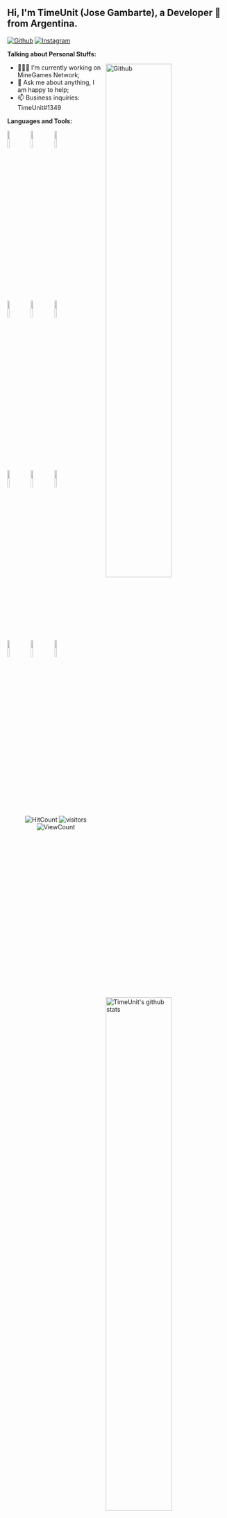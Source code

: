 ## Hi, I'm TimeUnit (Jose Gambarte), a Developer 🚀 from Argentina.

[![Github](https://img.shields.io/badge/-Github-000?style=flat&logo=Github&logoColor=white)](https://github.com/TimeUnit-Services)
[![Instagram](https://img.shields.io/badge/-Instagram-c13584?style=flat&labelColor=c13584&logo=instagram&logoColor=white)](https://www.instagram.com/jose.gambarte/)

**Talking about Personal Stuffs:**

<img width="55%" align="right" alt="Github" src="https://raw.githubusercontent.com/TimeUnit-Services/.github/master/.resources/git-header.svg" />

- 👨🏽‍💻 I’m currently working on MineGames Network;
- 💬 Ask me about anything, I am happy to help;
- 📫 Business inquiries: TimeUnit#1349

**Languages and Tools:** 

<p>
  <a href="https://github.com/TimeUnit-Services">
    <img width="55%" align="right" alt="TimeUnit's github stats" src="https://github-readme-stats.vercel.app/api?username=TimeUnit-Services&show_icons=true&hide_border=true" />
  </a>
  
  <code><img width="10%" src="https://www.vectorlogo.zone/logos/java/java-ar21.svg"></code>
  <code><img width="10%" src="https://www.vectorlogo.zone/logos/kotlinlang/kotlinlang-ar21.svg"></code>
  <code><img width="10%" src="https://www.vectorlogo.zone/logos/w3_html5/w3_html5-ar21.svg"></code>
  <br />
  <code><img width="10%" src="https://www.vectorlogo.zone/logos/gradle/gradle-ar21.svg"></code>
  <code><img width="10%" src="https://www.vectorlogo.zone/logos/apache/apache-ar21.svg"></code>
  <code><img width="10%" src="https://www.vectorlogo.zone/logos/json/json-ar21.svg"></code>
  <br />
  <code><img width="10%" src="https://www.vectorlogo.zone/logos/mysql/mysql-ar21.svg"></code>
  <code><img width="10%" src="https://www.vectorlogo.zone/logos/redis/redis-ar21.svg"></code>
  <code><img width="10%" src="https://www.vectorlogo.zone/logos/mongodb/mongodb-ar21.svg"></code>
  <br />
  <code><img width="10%" src="https://www.vectorlogo.zone/logos/git-scm/git-scm-ar21.svg"></code>
  <code><img width="10%" src="https://www.vectorlogo.zone/logos/yaml/yaml-ar21.svg"></code>
  <code><img width="10%" src="https://www.vectorlogo.zone/logos/gnu_bash/gnu_bash-ar21.svg"></code>
</p>

<p align="center">
  <img alt="HitCount" src="http://hits.dwyl.com/TimeUnit-Services/TimeUnit-Services.svg" />
  <img alt="visitors" src="https://visitor-badge.glitch.me/badge?page_id=TimeUnit-Services.TimeUnit-Services" />
  <img alt="ViewCount" src="https://views.whatilearened.today/views/github/TimeUnit-Services/TimeUnit-Services.svg" />
</p>
